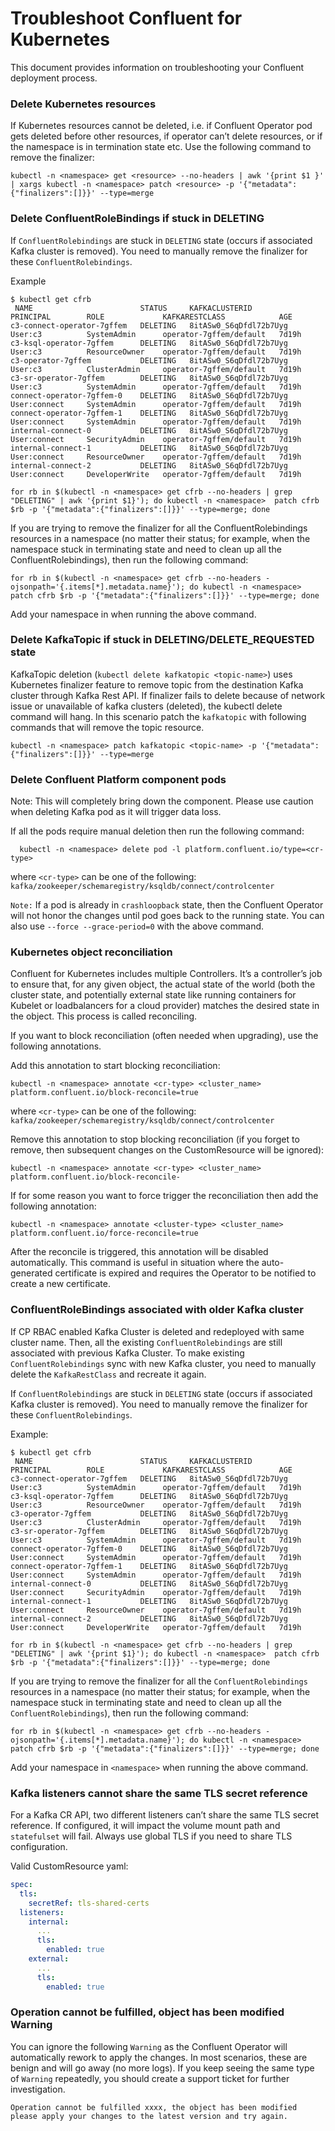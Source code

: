 # Troubleshoot Confluent for Kubernetes

This document provides information on troubleshooting your Confluent deployment process.

### Delete Kubernetes resources

If Kubernetes resources cannot be deleted, i.e. if Confluent Operator pod gets deleted before other resources, 
if operator can’t delete resources, or if the namespace is in termination state etc. Use the following command 
to remove the finalizer:

```
kubectl -n <namespace> get <resource> --no-headers | awk '{print $1 }' | xargs kubectl -n <namespace> patch <resource> -p '{"metadata":{"finalizers":[]}}' --type=merge
```

### Delete ConfluentRoleBindings if stuck in DELETING

If `ConfluentRolebindings` are stuck in `DELETING` state (occurs if associated Kafka cluster is removed). You need to manually remove the finalizer for these `ConfluentRolebindings`.

Example

```
$ kubectl get cfrb
 NAME                        STATUS     KAFKACLUSTERID           PRINCIPAL        ROLE             KAFKARESTCLASS            AGE
c3-connect-operator-7gffem   DELETING   8itASw0_S6qDfdl72b7Uyg   User:c3          SystemAdmin      operator-7gffem/default   7d19h
c3-ksql-operator-7gffem      DELETING   8itASw0_S6qDfdl72b7Uyg   User:c3          ResourceOwner    operator-7gffem/default   7d19h
c3-operator-7gffem           DELETING   8itASw0_S6qDfdl72b7Uyg   User:c3          ClusterAdmin     operator-7gffem/default   7d19h
c3-sr-operator-7gffem        DELETING   8itASw0_S6qDfdl72b7Uyg   User:c3          SystemAdmin      operator-7gffem/default   7d19h
connect-operator-7gffem-0    DELETING   8itASw0_S6qDfdl72b7Uyg   User:connect     SystemAdmin      operator-7gffem/default   7d19h
connect-operator-7gffem-1    DELETING   8itASw0_S6qDfdl72b7Uyg   User:connect     SystemAdmin      operator-7gffem/default   7d19h
internal-connect-0           DELETING   8itASw0_S6qDfdl72b7Uyg   User:connect     SecurityAdmin    operator-7gffem/default   7d19h
internal-connect-1           DELETING   8itASw0_S6qDfdl72b7Uyg   User:connect     ResourceOwner    operator-7gffem/default   7d19h
internal-connect-2           DELETING   8itASw0_S6qDfdl72b7Uyg   User:connect     DeveloperWrite   operator-7gffem/default   7d19h
```

```
for rb in $(kubectl -n <namespace> get cfrb --no-headers | grep "DELETING" | awk '{print $1}'); do kubectl -n <namespace>  patch cfrb $rb -p '{"metadata":{"finalizers":[]}}' --type=merge; done
```

If you are trying to remove the finalizer for all the ConfluentRolebindings resources in a namespace (no matter their status; for example, when the namespace stuck in terminating state and need to clean up all the ConfluentRolebindings), then run the following command:

```
for rb in $(kubectl -n <namespace> get cfrb --no-headers -ojsonpath='{.items[*].metadata.name}'); do kubectl -n <namespace>  patch cfrb $rb -p '{"metadata":{"finalizers":[]}}' --type=merge; done
```

Add your namespace in <namespace> when running the above command.

### Delete KafkaTopic if stuck in DELETING/DELETE_REQUESTED state
   
KafkaTopic deletion (`kubectl delete kafkatopic <topic-name>`) uses Kubernetes finalizer feature to remove topic from the destination Kafka cluster through Kafka Rest API. If finalizer fails to delete because of network issue or unavailable of kafka clusters (deleted), the kubectl delete command will hang. In this scenario patch the `kafkatopic` with following commands that will remove the topic resource.

```
kubectl -n <namespace> patch kafkatopic <topic-name> -p '{"metadata":{"finalizers":[]}}' --type=merge
```
   
### Delete Confluent Platform component pods

Note: This will completely bring down the component. Please use caution when deleting Kafka pod as it will trigger data loss.

If all the pods require manual deletion then run the following command:

      kubectl -n <namespace> delete pod -l platform.confluent.io/type=<cr-type> 

where `<cr-type>` can be one of the following: `kafka/zookeeper/schemaregistry/ksqldb/connect/controlcenter` 

`Note:` If a pod is already in `crashloopback` state, then the Confluent Operator will not honor the changes until pod goes back to the running state. You can also use `--force --grace-period=0` with the above command.

### Kubernetes object reconciliation

Confluent for Kubernetes includes multiple Controllers. It’s a controller’s job to ensure that, for any given object, 
the actual state of the world (both the cluster state, and potentially external state like running containers for Kubelet 
or loadbalancers for a cloud provider) matches the desired state in the object. This process is called reconciling.

If you want to block reconciliation (often needed when upgrading), use the following annotations.

Add this annotation to start blocking reconciliation:

```
kubectl -n <namespace> annotate <cr-type> <cluster_name> platform.confluent.io/block-reconcile=true
```
where `<cr-type>` can be one of the following: `kafka/zookeeper/schemaregistry/ksqldb/connect/controlcenter`

Remove this annotation to stop blocking reconciliation (if you forget to remove, then subsequent changes on the CustomResource 
will be ignored):

```
kubectl -n <namespace> annotate <cr-type> <cluster_name> platform.confluent.io/block-reconcile-
```

If for some reason you want to force trigger the reconciliation then add the following annotation:

```
kubectl -n <namespace> annotate <cluster-type> <cluster_name> platform.confluent.io/force-reconcile=true
```

After the reconcile is triggered, this annotation will be disabled automatically. This command is useful in situation where
the auto-generated certificate is expired and requires the Operator to be notified to create a new certificate.



### ConfluentRoleBindings associated with older Kafka cluster

If CP RBAC enabled Kafka Cluster is deleted and redeployed with same cluster name. Then, all the existing `ConfluentRolebindings` are still associated with previous Kafka Cluster. To make existing `ConfluentRolebindings` sync with new Kafka cluster, you need to manually delete the `KafkaRestClass` and recreate it again.

If `ConfluentRolebindings` are stuck in `DELETING` state (occurs if associated Kafka cluster is removed). 
   You need to manually remove the finalizer for these `ConfluentRolebindings`.

Example:

```
$ kubectl get cfrb
 NAME                        STATUS     KAFKACLUSTERID           PRINCIPAL        ROLE             KAFKARESTCLASS            AGE
c3-connect-operator-7gffem   DELETING   8itASw0_S6qDfdl72b7Uyg   User:c3          SystemAdmin      operator-7gffem/default   7d19h
c3-ksql-operator-7gffem      DELETING   8itASw0_S6qDfdl72b7Uyg   User:c3          ResourceOwner    operator-7gffem/default   7d19h
c3-operator-7gffem           DELETING   8itASw0_S6qDfdl72b7Uyg   User:c3          ClusterAdmin     operator-7gffem/default   7d19h
c3-sr-operator-7gffem        DELETING   8itASw0_S6qDfdl72b7Uyg   User:c3          SystemAdmin      operator-7gffem/default   7d19h
connect-operator-7gffem-0    DELETING   8itASw0_S6qDfdl72b7Uyg   User:connect     SystemAdmin      operator-7gffem/default   7d19h
connect-operator-7gffem-1    DELETING   8itASw0_S6qDfdl72b7Uyg   User:connect     SystemAdmin      operator-7gffem/default   7d19h
internal-connect-0           DELETING   8itASw0_S6qDfdl72b7Uyg   User:connect     SecurityAdmin    operator-7gffem/default   7d19h
internal-connect-1           DELETING   8itASw0_S6qDfdl72b7Uyg   User:connect     ResourceOwner    operator-7gffem/default   7d19h
internal-connect-2           DELETING   8itASw0_S6qDfdl72b7Uyg   User:connect     DeveloperWrite   operator-7gffem/default   7d19h
```

```
for rb in $(kubectl -n <namespace> get cfrb --no-headers | grep "DELETING" | awk '{print $1}'); do kubectl -n <namespace>  patch cfrb $rb -p '{"metadata":{"finalizers":[]}}' --type=merge; done
```
   
If you are trying to remove the finalizer for all the `ConfluentRolebindings` resources in a namespace (no matter their status; for example, when the namespace stuck in terminating state and need to clean up all the `ConfluentRolebindings`), then run the following command: 

```
for rb in $(kubectl -n <namespace> get cfrb --no-headers -ojsonpath='{.items[*].metadata.name}'); do kubectl -n <namespace>  patch cfrb $rb -p '{"metadata":{"finalizers":[]}}' --type=merge; done
```

Add your namespace in `<namespace>` when running the above command.

### Kafka listeners cannot share the same TLS secret reference

For a Kafka CR API, two different listeners can’t share the same TLS secret reference. If configured, it will impact the volume mount path and `statefulset` will fail. Always use global TLS if you need to share TLS configuration.
   
Valid CustomResource yaml:
   
```yaml
spec:
  tls:
    secretRef: tls-shared-certs
  listeners:
    internal:
      ...
      tls:
        enabled: true
    external:
      ...
      tls:
        enabled: true
```

### Operation cannot be fulfilled, object has been modified Warning
 
You can ignore the following `Warning` as the Confluent Operator will automatically rework to apply the changes. 
In most scenarios, these are benign and will go away (no more logs). 
If you keep seeing the same type of `Warning` repeatedly, you should create a support ticket for further investigation.

``` 
Operation cannot be fulfilled xxxx, the object has been modified please apply your changes to the latest version and try again.
```
